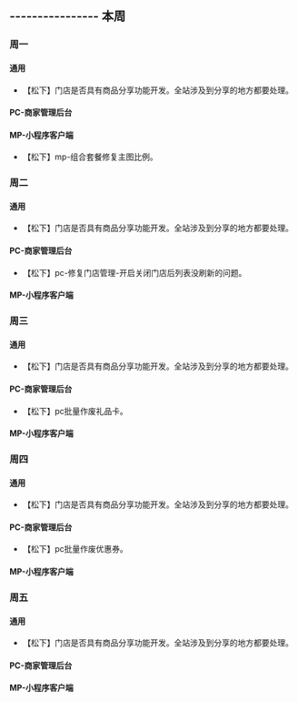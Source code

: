 ## ---------------- 本周

### 周一
#### 通用
* 【松下】门店是否具有商品分享功能开发。全站涉及到分享的地方都要处理。
#### PC-商家管理后台
#### MP-小程序客户端
* 【松下】mp-组合套餐修复主图比例。

### 周二
#### 通用
* 【松下】门店是否具有商品分享功能开发。全站涉及到分享的地方都要处理。
#### PC-商家管理后台
* 【松下】pc-修复门店管理-开启关闭门店后列表没刷新的问题。
#### MP-小程序客户端

### 周三
#### 通用
* 【松下】门店是否具有商品分享功能开发。全站涉及到分享的地方都要处理。
#### PC-商家管理后台
* 【松下】pc批量作废礼品卡。
#### MP-小程序客户端

### 周四
#### 通用
* 【松下】门店是否具有商品分享功能开发。全站涉及到分享的地方都要处理。
#### PC-商家管理后台
* 【松下】pc批量作废优惠券。
#### MP-小程序客户端

### 周五
#### 通用
* 【松下】门店是否具有商品分享功能开发。全站涉及到分享的地方都要处理。
#### PC-商家管理后台
#### MP-小程序客户端

